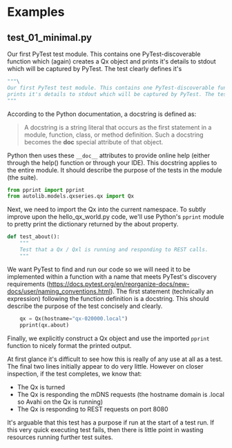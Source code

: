 # Examples

## test_01_minimal.py
Our first PyTest test module. This contains one PyTest-discoverable function which (again) creates a Qx object and
prints it's details to stdout which will be captured by PyTest. The test clearly defines it's

```python
"""\
Our first PyTest test module. This contains one PyTest-discoverable function which (again) creates a Qx object and
prints it's details to stdout which will be captured by PyTest. The test clearly defines it's purpose.
"""
```
According to the Python documentation, a docstring is defined as:

> A docstring is a string literal that occurs as the first statement in a module, function, class, or method 
> definition. Such a docstring becomes the __doc__ special attribute of that object.

Python then uses these `__doc__` attributes to provide online help (either through the help() function or through your
IDE). This docstring applies to the entire module. It should describe the purpose of the tests in the module (the suite).

```python
from pprint import pprint
from autolib.models.qxseries.qx import Qx
```
Next, we need to import the Qx into the current namespace. To subtly improve upon the hello_qx_world.py code, we'll use
Python's `pprint` module to pretty print the dictionary returned by the about property.

```python
def test_about():
    """
    Test that a Qx / Qxl is running and responding to REST calls.
    """
```
We want PyTest to find and run our code so we will need it to be implemented within a function with a name that meets
PyTest's discovery requirements (https://docs.pytest.org/en/reorganize-docs/new-docs/user/naming_conventions.html).
The first statement (technically an expression) following the function definition is a docstring. This should describe
the purpose of the test concisely and clearly.

```python
    qx = Qx(hostname="qx-020000.local")
    pprint(qx.about)
```
Finally, we explicitly construct a Qx object and use the imported `pprint` function to nicely format the printed output.

At first glance it's difficult to see how this is really of any use at all as a test. The final two lines initially
appear to do very little. However on closer inspection, if the test completes, we know that:

* The Qx is turned
* The Qx is responding the mDNS requests (the hostname domain is .local so Avahi on the Qx is running)
* The Qx is responding to REST requests on port 8080

It's arguable that this test has a purpose if run at the start of a test run. If this very quick executing test fails,
then there is little point in wasting resources running further test suites.

 
